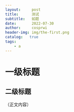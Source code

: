 ```yaml
---
layout:     post
title:      测试
subtitle:   如题
date:       2022-07-30
author:     cosprwi
header-img: img/the-first.png
catalog:   true
tags:
    - a
---
```

# 一级标题
## 二级标题
（正文内容）
